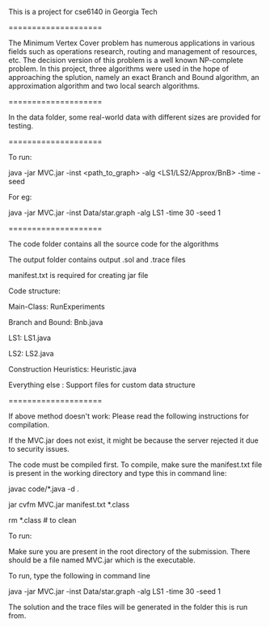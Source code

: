 This is a project for cse6140 in Georgia Tech

====================

The Minimum Vertex Cover problem has numerous applications in various fields such as operations research, routing and management of resources, etc. The decision version of this problem is a well known NP-complete problem. In this project, three algorithms were used in the hope of approaching the splution, namely an exact Branch and Bound algorithm, an approximation algorithm and two local search algorithms.

====================

In the data folder, some real-world data with different sizes are provided for testing.

====================

To run: 

java -jar MVC.jar -inst <path_to_graph> -alg <LS1/LS2/Approx/BnB> -time <in seconds> -seed <any number>

For eg:

java -jar MVC.jar -inst Data/star.graph -alg LS1 -time 30 -seed 1

====================

The code folder contains all the source code for the algorithms

The output folder contains output .sol and .trace files

manifest.txt is required for creating jar file


Code structure:

Main-Class: RunExperiments

Branch and Bound: Bnb.java

LS1: LS1.java

LS2: LS2.java

Construction Heuristics: Heuristic.java

Everything else : Support files for custom data structure

====================

If above method doesn't work: Please read the following instructions for compilation. 

If the MVC.jar does not exist, it might be because the server rejected it due to security issues.

The code must be compiled first. To compile, make sure the manifest.txt file is present in the working directory and type this in command line: 

javac code/*.java -d .

jar cvfm MVC.jar manifest.txt *.class

rm *.class  # to clean

To run: 

Make sure you are present in the root directory of the submission. There should be a file named MVC.jar which is the executable.

To run, type the following in command line

java -jar MVC.jar -inst Data/star.graph -alg LS1 -time 30 -seed 1

The solution and the trace files will be generated in the folder this is run from.
